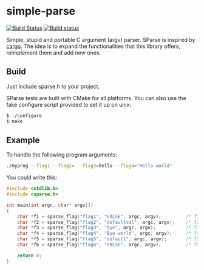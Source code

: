 # simple-parse

[![Build Status](https://travis-ci.org/ulises-jeremias/simple-parse.svg?branch=master)](https://travis-ci.org/ulises-jeremias/simple-parse) [![Build status](https://ci.appveyor.com/api/projects/status/mpc8xk0odl5er0lk/branch/master?svg=true)](https://ci.appveyor.com/project/ulises-jeremias/simple-parse/branch/master)

Simple, stupid and portable C argument (argv) parser. SParse is inspired by [cargo](https://github.com/funlibs/cargo). The idea is to expand the functionalities that this library offers, reimplement them and add new ones.

## Build

Just include sparse.h to your project.

SParse tests are built with CMake for all platforms. You can also use the fake configure script provided to set it up on unix:

```sh
$ ./configure
$ make
```

## Example

To handle the following program arguments:

```sh
./myprog --flag1 --flag2= --flag3=hello --flag4="Hello world"
```

You could write this:

```c
#include <stdlib.h>
#include <sparse.h>

int main(int argc, char* argv[])
{
    char *f1 = sparse_flag("flag1", "FALSE", argc, argv);         /* f1 = "TRUE" */
    char *f2 = sparse_flag("flag2", "defaultval", argc, argv);    /* f2 = "" */
    char *f3 = sparse_flag("flag3", "bye", argc, argv);           /* f3 = "hello" */
    char *f4 = sparse_flag("flag4", "Bye world", argc, argv);     /* f4 = "Hello world" */
    char *f5 = sparse_flag("flag5", "default", argc, argv);       /* f5 = "default" */
    char *f6 = sparse_flag("flag6", "FALSE", argc, argv);         /* f6 = "FALSE" */

    return 0;
}
```

